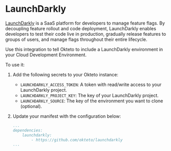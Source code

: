 # LaunchDarkly

[LaunchDarkly](https://launchdarkly.com/) is a SaaS platform for developers to manage feature flags. By decoupling feature rollout and code deployment, LaunchDarkly enables developers to test their code live in production, gradually release features to groups of users, and manage flags throughout their entire lifecycle.

Use this integration to tell Okteto to include a LaunchDarkly environment in your Cloud Development Environment.

To use it:
1. Add the following secrets to your Okteto instance: 

    - `LAUNCHDARKLY_ACCESS_TOKEN`: A token with read/write access to your LaunchDarkly project.
    - `LAUNCHDARKLY_PROJECT_KEY`: The key of your LaunchDarkly project.
    - `LAUNCHDARKLY_SOURCE`: The key of the environment you want to clone (optional).

2. Update your manifest with the configuration below:
    ```yaml
    ...
    dependencies:
        launchdarkly:
            - https://github.com/okteto/launchdarkly
    ...
    ```

